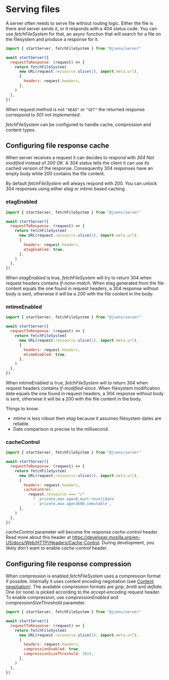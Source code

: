 # Serving files

A server often needs to serve file without routing logic. Either the file is there and server sends it, or it responds with a 404 status code. You can use _fetchFileSystem_ for that, an async function that will search for a file on the filesystem and produce a response for it.

```js
import { startServer, fetchFileSystem } from "@jsenv/server"

await startServer({
  requestToResponse: (request) => {
    return fetchFileSystem(
      new URL(request.ressource.slice(1), import.meta.url),
      {
        headers: request.headers,
      },
    )
  },
})
```

When request.method is not `"HEAD"` or `"GET"` the returned response correspond to _501 not implemented_.

_fetchFileSystem_ can be configured to handle cache, compression and content types.

## Configuring file response cache

When server receives a request it can decides to respond with _304 Not modified_ instead of _200 OK_.
A 304 status tells the client it can use its cached version of the response.
Consequently 304 responses have an empty body while 200 contains the file content.

By default _fetchFileSystem_ will always respond with 200. You can unlock 304 responses using either _etag_ or _mtime_ based caching.

### etagEnabled

```js
import { startServer, fetchFileSystem } from "@jsenv/server"

await startServer({
  requestToResponse: (request) => {
    return fetchFileSystem(
      new URL(request.ressource.slice(1), import.meta.url),
      {
        headers: request.headers,
        etagEnabled: true,
      },
    )
  },
})
```

When _etagEnabled_ is true, _fetchFileSystem_ will try to return 304 when request headers contains _if-none-match_.
When etag generated from the file content equals the one found in request headers, a 304 response without body is sent, otherwise it will be a 200 with the file content in the body.

### mtimeEnabled

```js
import { startServer, fetchFileSystem } from "@jsenv/server"

await startServer({
  requestToResponse: (request) => {
    return fetchFileSystem(
      new URL(request.ressource.slice(1), import.meta.url),
      {
        headers: request.headers,
        mtimeEnabled: true,
      },
    )
  },
})
```

When mtimeEnabled is true, _fetchFileSystem_ will to return 304 when request headers contains _if-modified-since_.
When filesystem modification date equals the one found in request headers, a 304 response without body is sent, otherwise it will be a 200 with the file content in the body.

Things to know:

- _mtime_ is less robust then _etag_ because it assumes filesystem dates are reliable.
- Date comparison is precise to the millisecond.

### cacheControl

```js
import { startServer, fetchFileSystem } from "@jsenv/server"

await startServer({
  requestToResponse: (request) => {
    return fetchFileSystem(
      new URL(request.ressource.slice(1), import.meta.url),
      {
        headers: request.headers,
        cacheControl:
          request.ressource === "/"
            ? `private,max-age=0,must-revalidate`
            : `private,max-age=3600,immutable`,
      },
    )
  },
})
```

_cacheControl_ parameter will become the response _cache-control_ header.
Read more about this header at https://developer.mozilla.org/en-US/docs/Web/HTTP/Headers/Cache-Control.
During development, you likely don't want to enable _cache-control_ header.

## Configuring file response compression

When compression is enabled _fetchFileSystem_ uses a compression format if possible.
Internally it uses content encoding negotiation (see [Content negotiation](../content_negotiation/content_negotiation.md#content-negotiation)).
The available compression formats are _gzip_, _brotli_ and _deflate_. One (or none) is picked according to the _accept-encoding_ request header.
To enable compression, use _compressionEnabled_ and _compressionSizeThreshold_ parameter.

```js
import { startServer, fetchFileSystem } from "@jsenv/server"

await startServer({
  requestToResponse: (request) => {
    return fetchFileSystem(
      new URL(request.ressource.slice(1), import.meta.url),
      {
        headers: request.headers,
        compressionEnabled: true,
        compressionSizeThreshold: 1024,
      },
    )
  },
})
```
